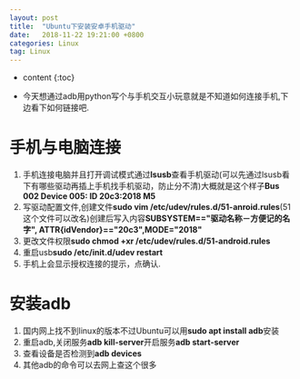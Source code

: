 ```yaml
---
layout: post
title:  "Ubuntu下安装安卓手机驱动"
date:   2018-11-22 19:21:00 +0800
categories: Linux
tag: Linux
---
```


* content
{:toc}

* 今天想通过adb用python写个与手机交互小玩意就是不知道如何连接手机,下边看下如何链接吧.

# 手机与电脑连接

1. 手机连接电脑并且打开调试模式通过**lsusb**查看手机驱动(可以先通过lsusb看下有哪些驱动再插上手机找手机驱动，防止分不清)大概就是这个样子**Bus 002 Device 005: ID 20c3:2018 M5**
2. 写驱动配置文件,创建文件**sudo vim /etc/udev/rules.d/51-anroid.rules**(51这个文件可以改名)创建后写入内容**SUBSYSTEM=="驱动名称－方便记的名字", ATTR{idVendor}=="20c3",MODE="2018"**
3. 更改文件权限**sudo chmod +xr /etc/udev/rules.d/51-android.rules**
4. 重启usb**sudo /etc/init.d/udev restart**
5. 手机上会显示授权连接的提示，点确认.

# 安装adb

1. 国内网上找不到linux的版本不过Ubuntu可以用**sudo apt install adb**安装
2. 重启adb,关闭服务**adb kill-server**开启服务**adb start-server**
3. 查看设备是否检测到**adb devices**
4. 其他adb的命令可以去网上查这个很多